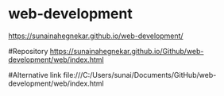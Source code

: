 # web-development
 https://sunainahegnekar.github.io/web-development/

 #Repository
  https://sunainahegnekar.github.io/Github/web-development/web/index.html

  #Alternative link
  file:///C:/Users/sunai/Documents/GitHub/web-development/web/index.html

 
